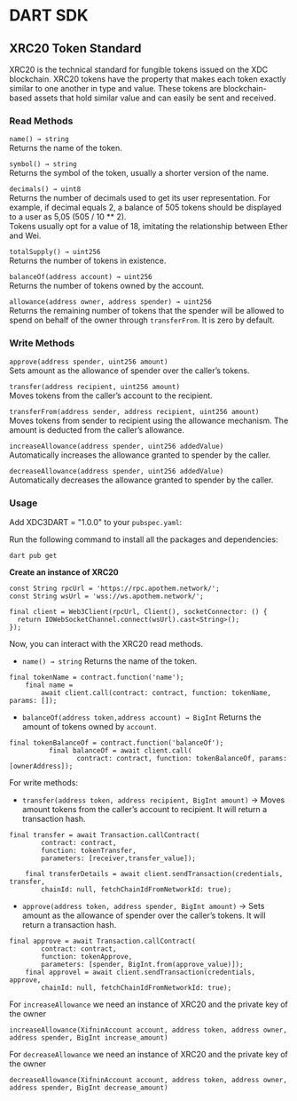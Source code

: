 # DART SDK

## XRC20 Token Standard

XRC20 is the technical standard for fungible tokens issued on the XDC blockchain. XRC20 tokens have the property that makes each token exactly similar to one another in type and value. These tokens are blockchain-based assets that hold similar value and can easily be sent and received.

### Read Methods

`name() → string`\
Returns the name of the token.

`symbol() → string`\
Returns the symbol of the token, usually a shorter version of the name.

`decimals() → uint8`\
Returns the number of decimals used to get its user representation. For example, if decimal equals 2, a balance of 505 tokens should be displayed to a user as 5,05 (505 / 10 \*\* 2).\
Tokens usually opt for a value of 18, imitating the relationship between Ether and Wei.

`totalSupply() → uint256`\
Returns the number of tokens in existence.

`balanceOf(address account) → uint256`\
Returns the number of tokens owned by the account.

`allowance(address owner, address spender) → uint256`\
Returns the remaining number of tokens that the spender will be allowed to spend on behalf of the owner through `transferFrom`. It is zero by default.

### Write Methods

`approve(address spender, uint256 amount)`\
Sets amount as the allowance of spender over the caller’s tokens.

&#x20;`transfer(address recipient, uint256 amount)`\
Moves tokens from the caller’s account to the recipient.

`transferFrom(address sender, address recipient, uint256 amount)`\
Moves tokens from sender to recipient using the allowance mechanism. The amount is deducted from the caller’s allowance.

`increaseAllowance(address spender, uint256 addedValue)`\
Automatically increases the allowance granted to spender by the caller.

`decreaseAllowance(address spender, uint256 addedValue)`\
Automatically decreases the allowance granted to spender by the caller.

### Usage

Add XDC3DART = "1.0.0" to your `pubspec.yaml`:

Run the following command to install all the packages and dependencies:

```
dart pub get
```

**Create an instance of XRC20**

```
const String rpcUrl = 'https://rpc.apothem.network/';
const String wsUrl = 'wss://ws.apothem.network/';

final client = Web3Client(rpcUrl, Client(), socketConnector: () {
  return IOWebSocketChannel.connect(wsUrl).cast<String>();
});
```

Now, you can interact with the XRC20 read methods.

* `name() → string` Returns the name of the token.

```
final tokenName = contract.function('name');
    final name =
        await client.call(contract: contract, function: tokenName, params: []);
```

* `balanceOf(address token,address account) → BigInt` Returns the amount of tokens owned by `account`.

```
final tokenBalanceOf = contract.function('balanceOf');
          final balanceOf = await client.call(
                 contract: contract, function: tokenBalanceOf, params: [ownerAddress]);

```

For write methods:

* `transfer(address token, address recipient, BigInt amount)` → Moves amount tokens from the caller’s account to recipient. It will return a transaction hash.

```
final transfer = await Transaction.callContract(
        contract: contract,
        function: tokenTransfer,
        parameters: [receiver,transfer_value]);

    final transferDetails = await client.sendTransaction(credentials, transfer,
        chainId: null, fetchChainIdFromNetworkId: true);
```

* `approve(address token, address spender, BigInt amount)` → Sets amount as the allowance of spender over the caller’s tokens. It will return a transaction hash.

```
final approve = await Transaction.callContract(
        contract: contract,
        function: tokenApprove,
        parameters: [spender, BigInt.from(approve_value)]);
    final approvel = await client.sendTransaction(credentials, approve,
        chainId: null, fetchChainIdFromNetworkId: true);
```

For `increaseAllowance` we need an instance of XRC20 and the private key of the owner

`increaseAllowance(XifninAccount account, address token, address owner, address spender, BigInt increase_amount)`

For `decreaseAllowance` we need an instance of XRC20 and the private key of the owner

`decreaseAllowance(XifninAccount account, address token, address owner, address spender, BigInt decrease_amount)`
